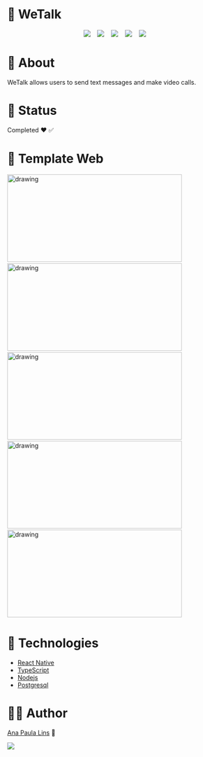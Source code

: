 # 📌 WeTalk

<p align="center">
  <img src="https://img.shields.io/static/v1?label=code&message=react-native&color=blueviolet&style=plastic&logo=react"/>&nbsp;&nbsp;&nbsp
  <img src="https://img.shields.io/static/v1?label=code&message=typescript&color=007ACC&style=plastic&logo=typescript"/>&nbsp;&nbsp;&nbsp
  <img src="https://img.shields.io/static/v1?label=code&message=node.js&color=339933&style=plastic&logo=node.js"/>&nbsp;&nbsp;&nbsp
  <img src="https://img.shields.io/static/v1?label=code&message=react&color=blueviolet&style=plastic&logo=react"/>&nbsp;&nbsp;&nbsp
  <img src="https://img.shields.io/static/v1?label=tools&message=firebase&color=336791&style=plastic&logo=firebase"/>&nbsp;&nbsp;&nbsp

</p>


# 📌 About
 WeTalk allows users to send text messages and make video calls.
 
# 📌 Status

Completed  ❤️ ✅

# 📌 Template Web

<p align="left">
  <img src="https://user-images.githubusercontent.com/46818637/114222561-20fa4d80-9945-11eb-8597-f978971ce147.png" alt="drawing" width="400" height="200"/>
  &nbsp;&nbsp;&nbsp&nbsp
  <img src="https://user-images.githubusercontent.com/46818637/114222716-4a1ade00-9945-11eb-8503-ec6913a4adea.png" alt="drawing" width="400" height="200"/>
  &nbsp;&nbsp;&nbsp&nbsp
  <img src="https://user-images.githubusercontent.com/46818637/114222721-4d15ce80-9945-11eb-9447-8b93890bb50c.png" alt="drawing" width="400" height="200"/>
  &nbsp;&nbsp;&nbsp&nbsp
  <img src="https://user-images.githubusercontent.com/46818637/114222938-982fe180-9945-11eb-80c1-60e31db5ce88.png" alt="drawing" width="400" height="200"/>
  &nbsp;&nbsp;&nbsp&nbsp
  <img src="https://user-images.githubusercontent.com/46818637/114222950-9b2ad200-9945-11eb-8364-0bf41b821507.png" alt="drawing" width="400" height="200"/>
  &nbsp;&nbsp;&nbsp&nbsp
  
 
 
</p>

# 📌  Technologies

- [React Native](https://reactnative.dev/)
- [TypeScript](https://www.typescriptlang.org/)
- [Nodejs](https://nodejs.org/en/)
- [Postgresql](hhttps://www.postgresql.org/)

# 👩‍💻 Author

[Ana Paula Lins](https://github.com/anapaulalins) 🚀
<br/> 

[<img src="https://img.shields.io/badge/linkedin-%230077B5.svg?&style=for-the-badge&logo=linkedin&logoColor=white" />](https://www.linkedin.com/in/ana-lins-a769161b4/)




